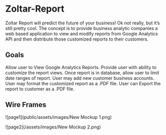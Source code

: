 # Zoltar-Report

Zoltar Report will predict the future of your business! Ok not really, but it’s still pretty cool. The concept is to provide business analytic companies a  web based application to view and modify reports from Google Analytics API and then distribute those customized reports to their customers. 

## Goals

Allow user to View Google Analytics Reports.
Provide user with ability to customize the report views.
Once report is in database, allow user to limit date ranges of report.
User may add new customer business accounts.
User may format the customized report as a .PDF file.
User can Export the report to customer as a .PDF file.  


## Wire Frames

![page1](public/assets/images/New Mockup 1.png)

![page2](/assets/images/New Mockup 2.png)
